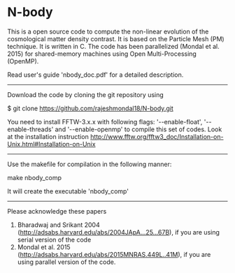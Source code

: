# N-body

This is a open source code to compute the non-linear evolution of the cosmological matter density contrast. It is based on the Particle Mesh (PM) technique. It is written in C. The code has been parallelized (Mondal et al. 2015) for shared-memory machines using Open Multi-Processing (OpenMP).

Read user's guide 'nbody_doc.pdf' for a detailed description.
_____________________________________

Download the code by cloning the git repository using

$ git clone https://github.com/rajeshmondal18/N-body.git

You need to install FFTW-3.x.x with following flags: '--enable-float',  '--enable-threads' and '--enable-openmp' to compile this set of codes.
Look at the installation instruction http://www.fftw.org/fftw3_doc/Installation-on-Unix.html#Installation-on-Unix
_____________________________________
Use the makefile for compilation in the following manner:

make nbody_comp

It will create the executable 'nbody_comp'

_____________________________________
Please acknowledge these papers 
1. Bharadwaj and Srikant 2004 (http://adsabs.harvard.edu/abs/2004JApA...25...67B), if you are using serial version of the code
2. Mondal et al. 2015 (http://adsabs.harvard.edu/abs/2015MNRAS.449L..41M), if you are using parallel version of the code.

